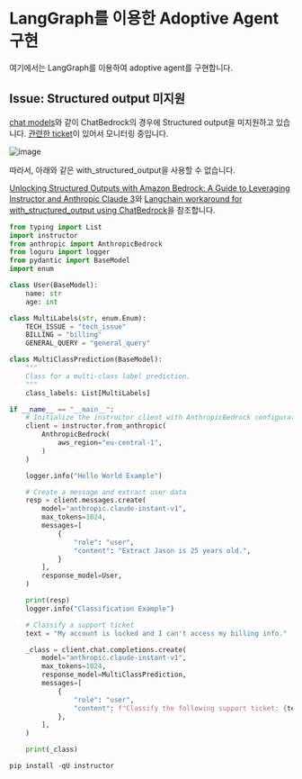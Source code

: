 # LangGraph를 이용한 Adoptive Agent 구현

여기에서는 LangGraph를 이용하여 adoptive agent를 구현합니다.


## Issue: Structured output 미지원

[chat models](https://python.langchain.com/v0.2/docs/integrations/chat/)와 같이 ChatBedrock의 경우에 Structured output을 미지원하고 있습니다. [관련한 ticket](https://github.com/langchain-ai/langchain/discussions/22701)이 있어서 모니터링 중입니다. 

![image](https://github.com/kyopark2014/adoptive-agent/assets/52392004/cac50362-93a8-40a3-a516-69aecc4f3611)

따라서, 아래와 같은 with_structured_output을 사용할 수 없습니다.

[Unlocking Structured Outputs with Amazon Bedrock: A Guide to Leveraging Instructor and Anthropic Claude 3](https://medium.com/@dminhk/unlocking-structured-outputs-with-amazon-bedrock-a-guide-to-leveraging-instructor-and-anthropic-abb76e4f6b20)와 [Langchain workaround for with_structured_output using ChatBedrock](https://stackoverflow.com/questions/78472764/langchain-workaround-for-with-structured-output-using-chatbedrock)을 참조합니다. 

```python
from typing import List
import instructor
from anthropic import AnthropicBedrock
from loguru import logger
from pydantic import BaseModel
import enum

class User(BaseModel):
    name: str
    age: int

class MultiLabels(str, enum.Enum):
    TECH_ISSUE = "tech_issue"
    BILLING = "billing"
    GENERAL_QUERY = "general_query"

class MultiClassPrediction(BaseModel):
    """
    Class for a multi-class label prediction.
    """
    class_labels: List[MultiLabels]

if __name__ == "__main__":
    # Initialize the instructor client with AnthropicBedrock configuration
    client = instructor.from_anthropic(
        AnthropicBedrock(
            aws_region="eu-central-1",
        )
    )

    logger.info("Hello World Example")

    # Create a message and extract user data
    resp = client.messages.create(
        model="anthropic.claude-instant-v1",
        max_tokens=1024,
        messages=[
            {
                "role": "user",
                "content": "Extract Jason is 25 years old.",
            }
        ],
        response_model=User,
    )

    print(resp)
    logger.info("Classification Example")

    # Classify a support ticket
    text = "My account is locked and I can't access my billing info."

    _class = client.chat.completions.create(
        model="anthropic.claude-instant-v1",
        max_tokens=1024,
        response_model=MultiClassPrediction,
        messages=[
            {
                "role": "user",
                "content": f"Classify the following support ticket: {text}",
            },
        ],
    )

    print(_class)
```

```python
pip install -qU instructor
```
